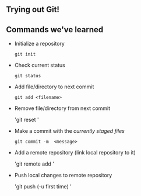 Trying out Git!
----

## Commands we've learned


* Initialize a repository

	`git init`

* Check current status

	`git status`

* Add file/directory to next commit

	`git add <filename>`

* Remove file/directory from next commit

	'git reset <filename>'

* Make a commit with the *currently staged files*

	`git commit -m  <message>`

* Add a remote repository (link local repository to it)

	'git remote add <remote name> <url>'

* Push local changes to remote repository

	'git push (-u first time) <remote name> <branch>'